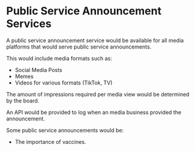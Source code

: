 # Public Service Announcement Services

A public service announcement service would be available for all media platforms that would serve public service announcements.

This would include media formats such as:

- Social Media Posts
- Memes
- Videos for various formats (TikTok, TV)

The amount of impressions required per media view would be determined by the board.

An API would be provided to log when an media business provided the announcement.

Some public service announcements would be:

- The importance of vaccines.
